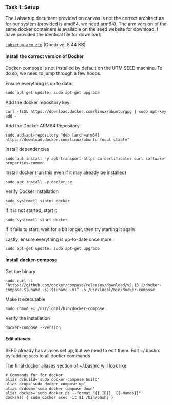 ### Task 1: Setup
The Labsetup document provided on canvas is not the correct architecture for our system (provided is amd64, we need arm64). The arm version of the same docker containers is available on the seed website for download. I have provided the identical file for download: 

[`Labsetup-arm.zip`](https://1drv.ms/u/s!As06ehb0pJGBh-xjFfEAAmUqQ0Tnxg?e=oe7QS3) (Onedrive, 8.44 KB)

#### Install the correct version of Docker
Docker-compose is not installed by default on the UTM SEED machine. To do so, we need to jump through a few hoops.

Ensure everything is up to date:
```
sudo apt-get update; sudo apt-get upgrade
```

Add the docker repository key:
```
curl -fsSL https://download.docker.com/linux/ubuntu/gpg | sudo apt-key add -
```

Add the Docker ARM64 Repository
```
sudo add-apt-repository "deb [arch=arm64] https://download.docker.com/linux/ubuntu focal stable"
```

Install dependencies
```
sudo apt install -y apt-transport-https ca-certificates curl software-properties-common
```

Install docker (run this even if it may already be installed)
```
sudo apt install -y docker-ce
```

Verify Docker Installation
```
sudo systemctl status docker
```

If it is not started, start it
```
sudo systemctl start docker
```

If it fails to start, wait for a bit longer, then try starting it again

Lastly, ensure everything is up-to-date once more:
```
sudo apt-get update; sudo apt-get upgrade
```

#### Install docker-compose
Get the binary
```
sudo curl -L “https://github.com/docker/compose/releases/download/v2.18.1/docker-compose-$(uname -s)-$(uname -m)” -o /usr/local/bin/docker-compose
```

Make it executable
```
sudo chmod +x /usr/local/bin/docker-compose
```

Verify the installation
```
docker-compose --version
```

#### Edit aliases
SEED already has aliases set up, but we need to edit them. Edit ~/.bashrc by: adding `sudo` to all docker commands

The final docker aliases section of ~/.bashrc will look like:
```
# Commands for for docker 
alias dcbuild='sudo docker-compose build'
alias dcup='sudo docker-compose up'
alias dcdown='sudo docker-compose down'
alias dockps='sudo docker ps --format "{{.ID}}  {{.Names}}"'
docksh() { sudo docker exec -it $1 /bin/bash; }
```
